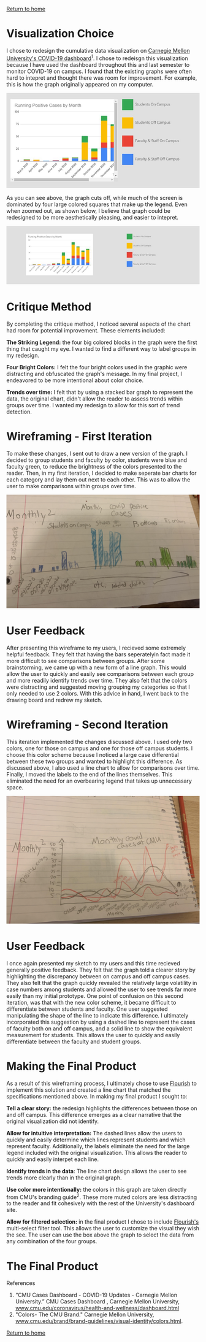 
[Return to home](https://danieldistler-1.github.io/Distler-portfolio/)

# Visualization Choice 

I chose to redesign the cumulative data visualization on [Carnegie Mellon University's COVID-19 dashboard](https://www.cmu.edu/coronavirus/health-and-wellness/dashboard.html)<sup>1</sup>.    I chose to redeisgn this visualization because I have used the dashboard throughout this and last semester to monitor COVID-19 on campus. I found that the existing graphs were often hard to intepret and thought there was room for improvement. For example, this is how the graph originally appeared on my computer. 


![COVID Graph Zoomed](covid%20zoomed.JPG)

As you can see above, the graph cuts off, while much of the screen is dominated by four large colored squares that make up the legend. Even when zoomed out, as shown below, I believe that graph could be redesigned to be more aesthetically pleasing, and easier to intepret.

![COVID Graph Zoomed Out](covid%20zoomed%20out.JPG)

# Critique Method 
By completing the critique method, I noticed several aspects of the chart had room for potential improvement. These elements included:

**The Striking Legend:** the four big colored blocks in the graph were the first thing that caught my eye. I wanted to find a different way to label groups in my redesign.

**Four Bright Colors:** I felt the four bright colors used in the graphic were distracting and obfuscated the graph's message. In my final project, I endeavored to be more intentional about color choice. 

**Trends over time:** I felt that by using a stacked bar graph to represent the data, the original chart, didn't allow the reader to assess trends within groups over time. I wanted my redesign to allow for this sort of trend detection. 

# Wireframing - First Iteration 
To make these changes, I sent out to draw a new version of the graph. I decided to group students and faculty by color, students were blue and faculty green, to reduce the brightness of the colors presented to the reader. Then, in my first iteration, I decided to make seperate bar charts for each category and lay them out next to each other. This was to allow the user to make comparisons within groups over time. 

![Bar Chart Sketch](unstacked%20bar%20wireframe.jpg)

# User Feedback 
After presenting this wireframe to my users, I recieved some extremely helpful feedback. They felt that having the bars seperatelyin fact made it more difficult to see comparisons between groups. After some brainstorming, we came up with a new form of a line graph. This would allow the user to quickly and easily see comparisons between each group and more readily identify trends over time. They also felt that the colors were distracting and suggested moving grouping my categories so that I only needed to use 2 colors. With this advice in hand, I went back to the drawing board and redrew my sketch.  


# Wireframing - Second Iteration
This iteration implemented the changes discussed above. I used only two colors, one for those on campus and one for those off campus students. I choose this color scheme because I noticed a large case differential between these two groups and wanted to highlight this difference. As discussed above, I also used a line chart to allow for comparisons over time.  Finally, I moved the labels to the end of the lines themselves. This eliminated the need for an overbearing legend that takes up unnecessary space. 

![Line Chart Sketch](Line%20Chart%20Wirefarm.jpg)

# User Feedback 
I once again presented my sketch to my users and this time recieved generally positive feedback. They felt that the graph told a clearer story by highlighting the discrepancy between on campus and off campus cases. They also felt that the graph quickly revealed the relatively large volatility in case numbers among students and allowed the user to see trends far more easily than my initial prototype. One point of confusion on this second iteration, was that with the new color scheme, it became difficult to differentiate between students and faculty. One user suggested manipulating the shape of the line to indicate this difference. I ultimately incorporated this suggestion by using a dashed line to represent the cases of faculty both on and off campus, and a solid line to show the equivalent measurement for students. This allows the user to quickly and easily differentiate between the faculty and student groups. 

# Making the Final Product 
As a result of this wireframing process, I ultimately chose to use [Flourish](https://flourish.studio/) to implement this solution and created a line chart that matched the specifications mentioned above. In making my final product I sought to:

**Tell a clear story:** the redesign highlights the differences between those on and off campus. This difference emerges as a clear narrative that the original visualization did not identify. 

**Allow for intuitive interpretation:** The dashed lines allow the users to quickly and easily determine which lines represent students and which represent faculty. Additionally, the labels eliminate the need for the large legend included with the original visualization. This allows the reader to quickly and easily interpet each line. 

**Identify trends in the data**: The line chart design allows the user to see trends more clearly than in the original graph. 

**Use color more intentionally:** the colors in this graph are taken directly from CMU's branding guide<sup>2</sup>. These more muted colors are less distracting to the reader and fit cohesively with the rest of the University's dashboard site. 

**Allow for filtered selection:** in the final product I chose to include [Flourish's](https://flourish.studio/) multi-select filter tool. This allows the user to customize the visual they wish the see. The user can use the box above the graph to select the data from any combination of the four groups.  

# The Final Product 

<div class="flourish-embed flourish-chart" data-src="visualisation/5321565"><script src="https://public.flourish.studio/resources/embed.js"></script></div>



References

1.  “CMU Cases Dashboard - COVID-19 Updates - Carnegie Mellon University.” CMU Cases Dashboard , Carnegie Mellon University, www.cmu.edu/coronavirus/health-and-wellness/dashboard.html
2.  "Colors- The CMU Brand." Carnegie Mellon University, www.cmu.edu/brand/brand-guidelines/visual-identity/colors.html. 


[Return to home](https://danieldistler-1.github.io/Distler-portfolio/)

